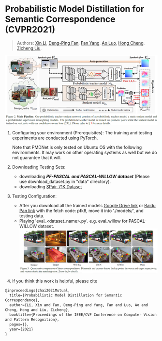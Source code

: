 #  Probabilistic Model Distillation for Semantic Correspondence (CVPR2021)

> Authors:
> [Xin Li](https://scholar.google.com/citations?user=TK-hRO8AAAAJ&hl=en), 
> [Deng-Ping Fan](https://dpfan.net/), 
> [Fan Yang](https://scholar.google.com/citations?user=FSfSgwQAAAAJ&hl=en), 
> [Ao Luo](), 
> [Hong Cheng](https://scholar.google.com/citations?user=-845MAcAAAAJ&hl=zh-CN), 
> [Zicheng Liu](https://scholar.google.com/citations?user=bkALdvsAAAAJ&hl=en).

![](image/frame.png)

1. Configuring your environment (Prerequisites):
    The training and testing experiments are conducted using [PyTorch](https://github.com/pytorch/pytorch).   
    
    Note that PMDNet is only tested on Ubuntu OS with the following environments. 
    It may work on other operating systems as well but we do not guarantee that it will.
    
<!--2. Downloading Testing Sets: -->
2. Downloading Testing Sets:
    + downloading _**PF-PASCAL and PASCAL-WILLOW dataset**_ (Please use download_dataset.py in "data" directory).
    + downloading [SPair-71K Dataset](http://cvlab.postech.ac.kr/research/SPair-71k/data/SPair-71k.tar.gz)

3. Testing Configuration:
    + After you download all the trained models [Google Drive link](https://drive.google.com/file/d/1N7sW5cecKcq9O5nYhjmZWJ_o9rWpy5h1/view?usp=sharing) or [Baidu Pan link](https://pan.baidu.com/s/1lczvoYWMLTjhy-ZZ2__HCQ) with the fetch code: pfk8, move it into './models/', and testing data.
    + Playing 'eval_<dataset_name>.py'. e.g. eval_willow for PASCAL-WILLOW dataset.
![](image/res.png)
4. If you think this work is helpful, please cite

```
@inproceedings{zhai2021Mutual,
  title={Probabilistic Model Distillation for Semantic Correspondence},
  author={Li, Xin and Fan, Deng-Ping and Yang, Fan and Luo, Ao and Cheng, Hong and Liu, Zicheng},
  booktitle={Proceedings of the IEEE/CVF Conference on Computer Vision and Pattern Recognition},
  pages={},
  year={2021}
}
```
